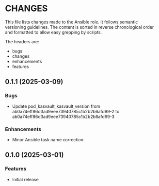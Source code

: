 # CHANGES

This file lists changes made to the Ansible role. It follows semantic versioning
guidelines. The content is sorted in reverse chronological order and formatted
to allow easy grepping by scripts.

The headers are:
- bugs
- changes
- enhancements
- features

## 0.1.1 (2025-03-09)

### Bugs

- Update pod_kasvault_kasvault_version from ab0a74eff86d3ad9eee73940785c1b2b2b6afd99-2 to ab0a74eff86d3ad9eee73940785c1b2b2b6afd99-3

### Enhancements

- Minor Ansible task name correction

## 0.1.0 (2025-03-01)

### Features

- Initial release
